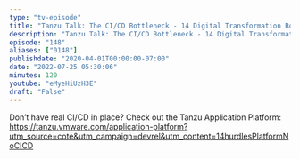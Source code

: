 ```yaml
---
type: "tv-episode"
title: "Tanzu Talk: The CI/CD Bottleneck - 14 Digital Transformation Bottlenecks (05/14) #shorts"
description: "Tanzu Talk: The CI/CD Bottleneck - 14 Digital Transformation Bottlenecks (05/14) #shorts"
episode: "148"
aliases: ["0148"]
publishdate: "2020-04-01T00:00:00-07:00"
date: "2022-07-25 05:30:06"
minutes: 120
youtube: "eMyeHiUzH3E"
draft: "False"
---
```


Don’t have real CI/CD in place? Check out the Tanzu Application Platform: https://tanzu.vmware.com/application-platform?utm_source=cote&utm_campaign=devrel&utm_content=14hurdlesPlatformNoCICD